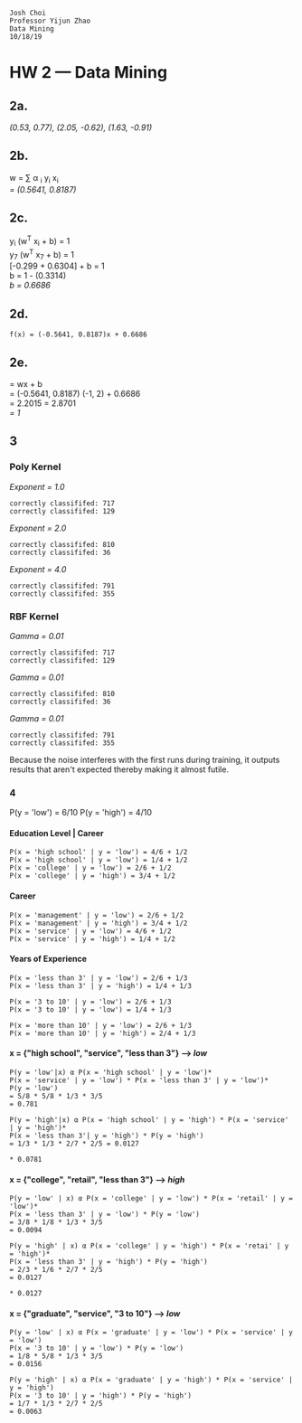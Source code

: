 ```
Josh Choi
Professor Yijun Zhao
Data Mining
10/18/19
```
# HW 2 — Data Mining

## 2a. 
*_(0.53, 0.77), (2.05, -0.62), (1.63, -0.91)_*
## 2b. 
w = ∑  α <sub>i</sub> y<sub>i</sub> x<sub>i</sub>
</br>
_*= (0.5641, 0.8187)*_

## 2c. 
y<sub>i</sub> (w<sup>T</sup> x<sub>i</sub> + b) = 1
</br>
y<sub>7</sub> (w<sup>T</sup> x<sub>7</sub> + b) = 1
</br>
[-0.299 + 0.6304] + b = 1
</br>
b = 1 - (0.3314)
</br>
_*b = 0.6686*_
## 2d. 
```
f(x) = (-0.5641, 0.8187)x + 0.6686
```
## 2e. 
= wx + b
</br>
= (-0.5641, 0.8187) (-1, 2) + 0.6686
</br>
= 2.2015 = 2.8701
</br>
*_= 1_*

## 3 
### Poly Kernel
*_Exponent = 1.0_*
```
correctly classififed: 717
correctly classififed: 129
```
*_Exponent = 2.0_*
```
correctly classififed: 810
correctly classififed: 36
```
*_Exponent = 4.0_*
```
correctly classififed: 791
correctly classififed: 355
```
### RBF Kernel
*_Gamma = 0.01_*
```
correctly classififed: 717
correctly classififed: 129
```
*_Gamma = 0.01_*
```
correctly classififed: 810
correctly classififed: 36
```
*_Gamma = 0.01_*
```
correctly classififed: 791
correctly classififed: 355
```
Because the noise interferes with the first runs during training, it outputs results that aren't expected thereby making it almost futile.

### 4
P(y = 'low') = 6/10
P(y = 'high') = 4/10

#### Education Level                 |               Career
```
P(x = 'high school' | y = 'low') = 4/6 + 1/2
P(x = 'high school' | y = 'low') = 1/4 + 1/2
P(x = 'college' | y = 'low') = 2/6 + 1/2
P(x = 'college' | y = 'high') = 3/4 + 1/2
```
#### Career
```
P(x = 'management' | y = 'low') = 2/6 + 1/2
P(x = 'management' | y = 'high') = 3/4 + 1/2
P(x = 'service' | y = 'low') = 4/6 + 1/2
P(x = 'service' | y = 'high') = 1/4 + 1/2
```
#### Years of Experience
```
P(x = 'less than 3' | y = 'low') = 2/6 + 1/3
P(x = 'less than 3' | y = 'high') = 1/4 + 1/3

P(x = '3 to 10' | y = 'low') = 2/6 + 1/3
P(x = '3 to 10' | y = 'low') = 1/4 + 1/3

P(x = 'more than 10' | y = 'low') = 2/6 + 1/3
P(x = 'more than 10' | y = 'high') = 2/4 + 1/3
```

#### x = {"high school", "service", "less than 3"}   --> *low*
```
P(y = 'low'|x) α P(x = 'high school' | y = 'low')*
P(x = 'service' | y = 'low') * P(x = 'less than 3' | y = 'low')*
P(y = 'low')
= 5/8 * 5/8 * 1/3 * 3/5
= 0.781

P(y = 'high'|x) α P(x = 'high school' | y = 'high') * P(x = 'service' | y = 'high')*
P(x = 'less than 3'| y = 'high') * P(y = 'high')
= 1/3 * 1/3 * 2/7 * 2/5 = 0.0127

* 0.0781
```

#### x = {"college", "retail", "less than 3"}   --> *high*
```
P(y = 'low' | x) α P(x = 'college' | y = 'low') * P(x = 'retail' | y = 'low')*
P(x = 'less than 3' | y = 'low') * P(y = 'low')
= 3/8 * 1/8 * 1/3 * 3/5
= 0.0094

P(y = 'high' | x) α P(x = 'college' | y = 'high') * P(x = 'retai' | y = 'high')*
P(x = 'less than 3' | y = 'high') * P(y = 'high')
= 2/3 * 1/6 * 2/7 * 2/5
= 0.0127

* 0.0127
```

#### x = {"graduate", "service", "3 to 10"}   --> *low*
```
P(y = 'low' | x) α P(x = 'graduate' | y = 'low') * P(x = 'service' | y = 'low')
P(x = '3 to 10' | y = 'low') * P(y = 'low')
= 1/8 * 5/8 * 1/3 * 3/5
= 0.0156

P(y = 'high' | x) α P(x = 'graduate' | y = 'high') * P(x = 'service' | y = 'high')
P(x = '3 to 10' | y = 'high') * P(y = 'high')
= 1/7 * 1/3 * 2/7 * 2/5
= 0.0063
```
